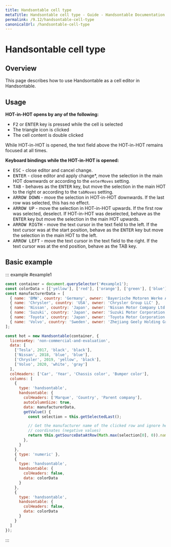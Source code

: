 ```yaml
---
title: Handsontable cell type
metaTitle: Handsontable cell type - Guide - Handsontable Documentation
permalink: /9.12/handsontable-cell-type
canonicalUrl: /handsontable-cell-type
---
```


# Handsontable cell type

## Overview

This page describes how to use Handsontable as a cell editor in Handsontable.

## Usage

**HOT-in-HOT opens by any of the following:**

* <kbd>F2</kbd> or <kbd>ENTER</kbd> key is pressed while the cell is selected
* The triangle icon is clicked
* The cell content is double clicked

While HOT-in-HOT is opened, the text field above the HOT-in-HOT remains focused at all times.

**Keyboard bindings while the HOT-in-HOT is opened:**

* <kbd>ESC</kbd> - close editor and cancel change.
* <kbd>ENTER</kbd> - close editor and apply change\*, move the selection in the main HOT downwards or according to the `enterMoves` setting.
* <kbd>TAB</kbd> - behaves as the <kbd>ENTER</kbd> key, but move the selection in the main HOT to the right or according to the `tabMoves` setting.
* <kbd>ARROW DOWN</kbd> - move the selection in HOT-in-HOT downwards. If the last row was selected, this has no effect.
* <kbd>ARROW UP</kbd> - move the selection in HOT-in-HOT upwards. If the first row was selected, deselect. If HOT-in-HOT was deselected, behave as the <kbd>ENTER</kbd> key but move the selection in the main HOT upwards.
* <kbd>ARROW RIGTH</kbd> - move the text cursor in the text field to the left. If the text cursor was at the start position, behave as the <kbd>ENTER</kbd> key but move the selection in the main HOT to the left.
* <kbd>ARROW LEFT</kbd> - move the text cursor in the text field to the right. If the text cursor was at the end position, behave as the TAB key.

## Basic example

::: example #example1
```js
const container = document.querySelector('#example1');
const colorData = [['yellow'], ['red'], ['orange'], ['green'], ['blue'], ['gray'], ['black'], ['white']];
const manufacturerData = [
  { name: 'BMW', country: 'Germany', owner: 'Bayerische Motoren Werke AG' },
  { name: 'Chrysler', country: 'USA', owner: 'Chrysler Group LLC' },
  { name: 'Nissan', country: 'Japan', owner: 'Nissan Motor Company Ltd' },
  { name: 'Suzuki', country: 'Japan', owner: 'Suzuki Motor Corporation' },
  { name: 'Toyota', country: 'Japan', owner: 'Toyota Motor Corporation' },
  { name: 'Volvo', country: 'Sweden', owner: 'Zhejiang Geely Holding Group' }
];

const hot = new Handsontable(container, {
  licenseKey: 'non-commercial-and-evaluation',
  data: [
    ['Tesla', 2017, 'black', 'black'],
    ['Nissan', 2018, 'blue', 'blue'],
    ['Chrysler', 2019, 'yellow', 'black'],
    ['Volvo', 2020, 'white', 'gray']
  ],
  colHeaders: ['Car', 'Year', 'Chassis color', 'Bumper color'],
  columns: [
    {
      type: 'handsontable',
      handsontable: {
        colHeaders: ['Marque', 'Country', 'Parent company'],
        autoColumnSize: true,
        data: manufacturerData,
        getValue() {
          const selection = this.getSelectedLast();

          // Get the manufacturer name of the clicked row and ignore header
          // coordinates (negative values)
          return this.getSourceDataAtRow(Math.max(selection[0], 0)).name;
        },
      }
    },
    { type: 'numeric' },
    {
      type: 'handsontable',
      handsontable: {
        colHeaders: false,
        data: colorData
      }
    },
    {
      type: 'handsontable',
      handsontable: {
        colHeaders: false,
        data: colorData
      }
    }
  ]
});
```
:::
